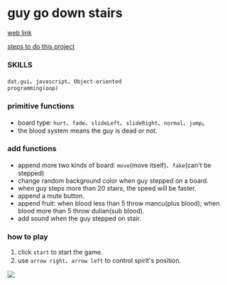 # guy go down stairs
[web link](https://jane0819tw.github.io/downStair/dist/.)

[steps to do this project](https://hackmd.io/OYL2YiMOQsOTmdALVhIh5g?view#%E5%B0%8F%E6%9C%8B%E5%8F%8B%E4%B8%8B%E6%A8%93%E6%A2%AF)

### SKILLS
<code>dat.gui</code>、<code>javascript</code>、<code>Object-oriented programming(oop)</code>
### primitive functions
* board type: <code>hurt</code>、<code>fade</code>、<code>slideLeft</code>、<code>slideRight</code>、<code>normal</code>、<code>jump</code>。
* the blood system means the guy is dead or not. 
### add functions
* append more two kinds of board: <code>move</code>(move itself)、<code>fake</code>(can't be stepped)
* change random background color when guy stepped on a board. 
* when guy steps more than 20 stairs, the speed will be faster.
* append a mute button. 
* append fruit: when blood less than 5 throw mancu(plus blood); when blood more than 5 throw dulian(sub blood).
* add sound when the guy stepped on stair. 
### how to play
1. click <code>start</code> to start the game. 
2. use <code>arrow right</code>、<code>arrow left</code> to control spirit's position. 

![](https://i.imgur.com/VRo7lZD.png)

 
